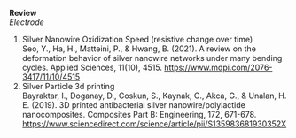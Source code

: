 **Review**<br>
*Electrode*<br>
1. Silver Nanowire Oxidization Speed (resistive change over time)<br> Seo, Y., Ha, H., Matteini, P., & Hwang, B. (2021). A review on the deformation behavior of silver nanowire networks under many bending cycles. Applied Sciences, 11(10), 4515. https://www.mdpi.com/2076-3417/11/10/4515
2. Silver Particle 3d printing <br> Bayraktar, I., Doganay, D., Coskun, S., Kaynak, C., Akca, G., & Unalan, H. E. (2019). 3D printed antibacterial silver nanowire/polylactide nanocomposites. Composites Part B: Engineering, 172, 671-678. https://www.sciencedirect.com/science/article/pii/S135983681930352X

